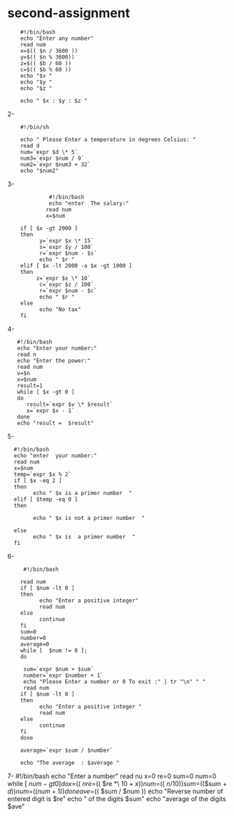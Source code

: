 # second-assignment 


 
        #!/bin/bash
        echo "Enter any number"
        read num
        x=$(( $n / 3600 ))
        y=$(( $n % 3600))
        z=$(( $b / 60 ))
        c=$(( $b % 60 ))
        echo "$x "
        echo "$y "
        echo "$z "

        echo " $x : $y : $z " 
        
2- 



        #!/bin/sh

        echo " Please Enter a temperature in degrees Celsius: "
        read d
        num=`expr $d \* 5`
        num3=`expr $num / 9`
        num2=`expr $num3 + 32` 
        echo "$num2"
        
        

3-
                 
                 #!/bin/bash
                 echo "enter  The salary:"
                read num
                x=$num

        if [ $x -gt 2000 ]
        then
              y=`expr $x \* 15`
              s=`expr $y / 100`
              r=`expr $num - $s`
              echo " $r "
        elif [ $x -lt 2000 -a $x -gt 1000 ]
        then 
             z=`expr $x \* 10`
              c=`expr $z / 100`
              r=`expr $num - $c`
              echo " $r "
        else
              echo "No tax" 
        fi




4- 


       #!/bin/bash
       echo "Enter your number:"
       read n
       echo "Enter the power:"
       read num
       v=$n
       x=$num
       result=1
       while [ $x -gt 0 ]
       do
          result=`expr $v \* $result`
          x=`expr $x - 1`
       done
       echo "result =  $result" 
       
       
       
       
  5-
  
    

      #!/bin/bash
      echo "enter  your number:"
      read num
      x=$num
      temp=`expr $x % 2`
      if [ $x -eq 2 ]
      then 
            echo " $x is a primer number  "
      elif [ $temp -eq 0 ]
      then

            echo " $x is not a primer number  "

      else
            echo " $x is  a primer number  "
      fi 
 6- 
 
 
         #!/bin/bash
       
        read num
        if [ $num -lt 0 ]
        then 
              echo "Enter a positive integer"
              read num
        else 
              continue
        fi       
        sum=0
        number=0
        average=0
        while [  $num != 0 ]; 
        do              

         sum=`expr $num + $sum`
         number=`expr $number + 1`
         echo "Please Enter a number or 0 To exit :" | tr "\n" " " 
         read num
        if [ $num -lt 0 ]
        then 
              echo "Enter a positive integer "
              read num
        else 
              continue
        fi       
        done

        average=`expr $sum / $number` 

        echo "The average  : $average "

7-
                 #!/bin/bash
                 echo "Enter a number"
                 read nu
                 x=0
                 re=0
                 sum=0
                 num=0
                 while [ $num -gt 0 ]
                 do
                     x=$(( $n % 10 ))
                     re=$(( $re *\ 10 + $x ))
                     num=$(( $n / 10 ))
                     sum=$(($sum + $d))
                     num=$(($num + 1))
                 done
                 ave=$(( $sum / $num ))
                 echo "Reverse number of entered digit is $re"
                 echo " of the digits $sum"
                 echo "average of the digits $ave"











  
